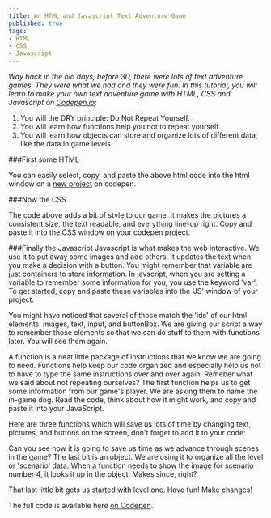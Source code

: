 ```yaml
---
title: An HTML and Javascript Text Adventure Game
published: true
tags:
- HTML
- CSS
- Javascript
---
```

*Way back in the old days, before 3D, there were lots of text adventure games. They were what we had and they were fun. In this tutorial, you will learn to make your own text adventure game with HTML, CSS and Javascript on [Codepen.io](http://codepen.io):*

1. You will the DRY principle: Do Not Repeat Yourself.
2. You will learn how functions help you not to repeat yourself.
2. You will learn how objects can store and organize lots of different data, like the data in game levels.

###First some HTML
<script src="https://gist.github.com/anonymous/db710fc6988b95537707.js"></script>

You can easily select, copy, and paste the above html code into the html window on a [new project](http://codepen.io/pen/) on codepen.

###Now the CSS
<script src="https://gist.github.com/anonymous/d68cd85821b4a15745e9.js"></script>
The code above adds a bit of style to our game. It makes the pictures a consistent size, the text readable, and everything line-up right. Copy and paste it into the CSS window on your codepen project.

###Finally the Javascript
Javascript is what makes the web interactive. We use it to put away some images and add others. It updates the text when you make a decision with a button. You might remember that variable are just containers to store information. In javscript, when you are setting a variable to remember some information for you, you use the keyword 'var'. To get started, copy and paste these variables into the 'JS' window of your project:

<script src="https://gist.github.com/anonymous/ee2d6961623662909039.js"></script>

You might have noticed that several of those match the 'ids' of our html elements: images, text, input, and buttonBox. We are giving our script a way to remember those elements so that we can do stuff to them with functions later. You will see them again.

A function is a neat little package of instructions that we know we are going to need. Functions help keep our code organized and especially help us not to have to type the same instructions over and over again. Remeber what we said about not repeating ourselves? The first function helps us to get some information from our game's player. We are asking them to name the in-game dog. Read the code, think about how it might work, and copy and paste it into your JavaScript.

<script src="https://gist.github.com/anonymous/949873aa46ebda5af767.js"></script>

Here are three functions which will save us lots of time by changing text, pictures, and buttons on the screen, don't forget to add it to your code:

<script src="https://gist.github.com/anonymous/df66b53e8682b24ef70b.js"></script>

Can you see how it is going to save us time as we advance through scenes in the game? The last bit is an object. We are using it to organize all the level or 'scenario' data. When a function needs to show the image for scenario number 4, it looks it up in the object. Makes since, right?

<script src="https://gist.github.com/anonymous/6c10d54b959975302da0.js"></script>

That last little bit gets us started with level one. Have fun! Make changes!

The full code is available here [on Codepen](http://codepen.io/thehack/pen/QwdvEa).











